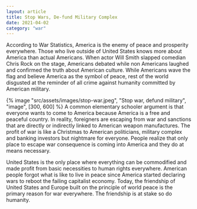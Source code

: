 ```yaml
---
layout: article
title: Stop Wars, De-fund Military Complex
date: 2021-04-02
category: "war"
---
```


According to War Statistics, America is the enemy of peace and prosperity everywhere. Those who live outside of United States knows more about America than actual Americans. When actor Will Smith slapped comedian Chris Rock on the stage, Americans debated while non Americans laughed and confirmed the truth about American culture. While Americans wave the flag and believe America as the symbol of peace, rest of the world disgusted at the reminder of all crime against humanity committed by American military.

<!-- excerpt -->

{% image "src/assets/images/stop-war.jpeg", "Stop war, defund military", "image", [300, 600] %}
A common elementary schooler argument is that everyone wants to come to America because America is a free and peaceful country. In reality, foreigners are escaping from war and sanctions that are directly or indirectly linked to American weapon manufactures. The profit of war is like a Christmas to American politicians, military complex and banking investors but nightmare for everyone. People realize that only place to escape war consequence is coming into America and they do at means necessary.

United States is the only place where everything can be commodified and made profit from basic necessities to human rights everywhere. American people forgot what is like to live in peace since America started declaring wars to reboot the failing capitalist economy. Today, the friendship of United States and Europe built on the principle of world peace is the primary reason for war everywhere. The friendship is at stake so do humanity.
